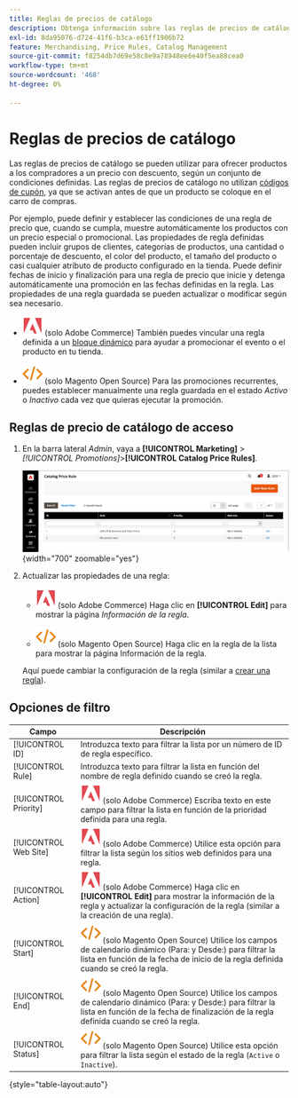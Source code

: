 ```yaml
---
title: Reglas de precios de catálogo
description: Obtenga información sobre las reglas de precios de catálogo que se pueden usar para ofrecer productos a los compradores a un precio con descuento según un conjunto de condiciones definidas.
exl-id: 8da95076-d724-41f6-b3ca-e61ff1906b72
feature: Merchandising, Price Rules, Catalog Management
source-git-commit: f8254db7d69e58c8e9a78948ee6e40f5ea88cea0
workflow-type: tm+mt
source-wordcount: '468'
ht-degree: 0%

---
```


# Reglas de precios de catálogo

Las reglas de precios de catálogo se pueden utilizar para ofrecer productos a los compradores a un precio con descuento, según un conjunto de condiciones definidas. Las reglas de precios de catálogo no utilizan [códigos de cupón](price-rules-cart-coupon.md), ya que se activan antes de que un producto se coloque en el carro de compras.

Por ejemplo, puede definir y establecer las condiciones de una regla de precio que, cuando se cumpla, muestre automáticamente los productos con un precio especial o promocional. Las propiedades de regla definidas pueden incluir grupos de clientes, categorías de productos, una cantidad o porcentaje de descuento, el color del producto, el tamaño del producto o casi cualquier atributo de producto configurado en la tienda. Puede definir fechas de inicio y finalización para una regla de precio que inicie y detenga automáticamente una promoción en las fechas definidas en la regla. Las propiedades de una regla guardada se pueden actualizar o modificar según sea necesario.

- ![Adobe Commerce](../assets/adobe-logo.svg) (solo Adobe Commerce) También puedes vincular una regla definida a un [bloque dinámico](../content-design/dynamic-blocks.md) para ayudar a promocionar el evento o el producto en tu tienda.

- ![Magento Open Source](../assets/open-source.svg) (solo Magento Open Source) Para las promociones recurrentes, puedes establecer manualmente una regla guardada en el estado _Activo_ o _Inactivo_ cada vez que quieras ejecutar la promoción.

## Reglas de precio de catálogo de acceso

1. En la barra lateral _Admin_, vaya a **[!UICONTROL Marketing]** > _[!UICONTROL Promotions]_>**[!UICONTROL Catalog Price Rules]**.

   ![Reglas de precios de catálogo](./assets/price-rule-catalog.png){width="700" zoomable="yes"}

1. Actualizar las propiedades de una regla:

   - ![Adobe Commerce](../assets/adobe-logo.svg) (solo Adobe Commerce) Haga clic en **[!UICONTROL Edit]** para mostrar la página _Información de la regla_.

   - ![Magento Open Source](../assets/open-source.svg) (solo Magento Open Source) Haga clic en la regla de la lista para mostrar la página Información de la regla.

   Aquí puede cambiar la configuración de la regla (similar a [crear una regla](price-rules-catalog-create.md)).

## Opciones de filtro

| Campo | Descripción |
|--- |--- |
| [!UICONTROL ID] | Introduzca texto para filtrar la lista por un número de ID de regla específico. |
| [!UICONTROL Rule] | Introduzca texto para filtrar la lista en función del nombre de regla definido cuando se creó la regla. |
| [!UICONTROL Priority] | ![Adobe Commerce](../assets/adobe-logo.svg) (solo Adobe Commerce) Escriba texto en este campo para filtrar la lista en función de la prioridad definida para una regla. |
| [!UICONTROL Web Site] | ![Adobe Commerce](../assets/adobe-logo.svg) (solo Adobe Commerce) Utilice esta opción para filtrar la lista según los sitios web definidos para una regla. |
| [!UICONTROL Action] | ![Adobe Commerce](../assets/adobe-logo.svg) (solo Adobe Commerce) Haga clic en **[!UICONTROL Edit]** para mostrar la información de la regla y actualizar la configuración de la regla (similar a la creación de una regla). |
| [!UICONTROL Start] | ![Magento Open Source](../assets/open-source.svg) (solo Magento Open Source) Utilice los campos de calendario dinámico (Para: y Desde:) para filtrar la lista en función de la fecha de inicio de la regla definida cuando se creó la regla. |
| [!UICONTROL End] | ![Magento Open Source](../assets/open-source.svg) (solo Magento Open Source) Utilice los campos de calendario dinámico (Para: y Desde:) para filtrar la lista en función de la fecha de finalización de la regla definida cuando se creó la regla. |
| [!UICONTROL Status] | ![Magento Open Source](../assets/open-source.svg) (solo Magento Open Source) Utilice esta opción para filtrar la lista según el estado de la regla (`Active` o `Inactive`). |

{style="table-layout:auto"}
